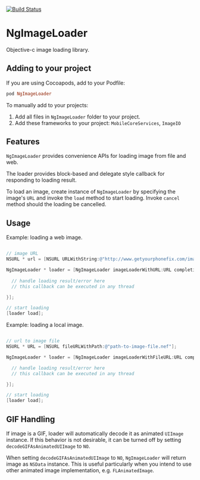 [![Build Status](https://travis-ci.org/meiwin/NgImageLoader.svg)](https://travis-ci.org/meiwin/NgImageLoader)

# NgImageLoader

Objective-c image loading library.

## Adding to your project

If you are using Cocoapods, add to your Podfile:

```ruby
pod NgImageLoader
```

To manually add to your projects:

1. Add all files in `NgImageLoader` folder to your project.
2. Add these frameworks to your project: `MobileCoreServices`, `ImageIO`

## Features

`NgImageLoader` provides convenience APIs for loading image from file and web.

The loader provides block-based and delegate style callback for responding to loading result.

To load an image, create instance of `NgImageLoader` by specifying the image's `URL` and invoke the `load` method to start loading. Invoke `cancel` method should the loading be cancelled.

## Usage

Example: loading a web image.

```objective-c

// image URL
NSURL * url = [NSURL URLWithString:@"http://www.getyourphonefix.com/images/logo-apple.png"];

NgImageLoader * loader = [NgImageLoader imageLoaderWithURL:URL completionHandler:^(NgImageLoaderState state, id image, NgImageLoaderImageKind kind, NSError * error) {
  
  // handle loading result/error here
  // this callback can be executed in any thread

}];

// start loading
[loader load];
```

Example: loading a local image.

```objective-c

// url to image file
NSURL * URL = [NSURL fileURLWithPath:@"path-to-image-file.nef"];

NgImageLoader * loader = [NgImageLoader imageLoaderWithFileURL:URL completionHandler:^(NgImageLoaderState state, id image, NgImageLoaderImageKind kind, NSError * error) {

  // handle loading result/error here
  // this callback can be executed in any thread

}];

// start loading
[loader load];

```

## GIF Handling

If image is a GIF, loader will automatically decode it as animated `UIImage` instance. If this behavior is not desirable, it can be turned off by setting `decodeGIFAsAnimatedUIImage` to `NO`. 

When setting `decodeGIFAsAnimatedUIImage` to `NO`, `NgImageLoader` will return image as `NSData` instance. This is useful particularly when you intend to use other animated image implementation, e.g. `FLAnimatedImage`. 
